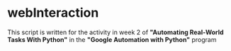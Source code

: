 # webInteraction
This script is written for the activity in week 2 of __"Automating Real-World Tasks With Python"__ in the __"Google Automation with Python"__ program
